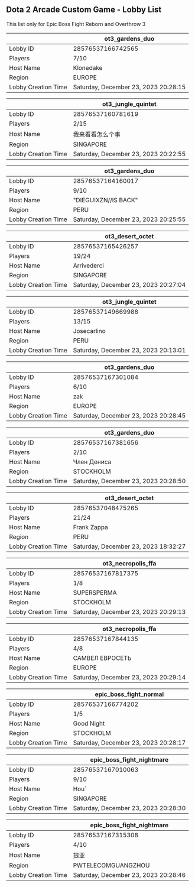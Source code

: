 ## Dota 2 Arcade Custom Game - Lobby List

This list only for Epic Boss Fight Reborn and Overthrow 3

|  | ot3_gardens_duo |
| ------ | ------ |
| Lobby ID | 28576537166742565 |
| Players | 7/10 |
| Host Name | Klonedake |
| Region | EUROPE |
| Lobby Creation Time | Saturday, December 23, 2023 20:28:15 |


|  | ot3_jungle_quintet |
| ------ | ------ |
| Lobby ID | 28576537160781619 |
| Players | 2/15 |
| Host Name | 我来看看怎么个事 |
| Region | SINGAPORE |
| Lobby Creation Time | Saturday, December 23, 2023 20:22:55 |


|  | ot3_gardens_duo |
| ------ | ------ |
| Lobby ID | 28576537164160017 |
| Players | 9/10 |
| Host Name | "DIEGUIXZN//IS BACK" |
| Region | PERU |
| Lobby Creation Time | Saturday, December 23, 2023 20:25:55 |


|  | ot3_desert_octet |
| ------ | ------ |
| Lobby ID | 28576537165426257 |
| Players | 19/24 |
| Host Name | Arrivederci |
| Region | SINGAPORE |
| Lobby Creation Time | Saturday, December 23, 2023 20:27:04 |


|  | ot3_jungle_quintet |
| ------ | ------ |
| Lobby ID | 28576537149669988 |
| Players | 13/15 |
| Host Name | Josecarlino |
| Region | PERU |
| Lobby Creation Time | Saturday, December 23, 2023 20:13:01 |


|  | ot3_gardens_duo |
| ------ | ------ |
| Lobby ID | 28576537167301084 |
| Players | 6/10 |
| Host Name | zak |
| Region | EUROPE |
| Lobby Creation Time | Saturday, December 23, 2023 20:28:45 |


|  | ot3_gardens_duo |
| ------ | ------ |
| Lobby ID | 28576537167381656 |
| Players | 2/10 |
| Host Name | Член Дениса |
| Region | STOCKHOLM |
| Lobby Creation Time | Saturday, December 23, 2023 20:28:50 |


|  | ot3_desert_octet |
| ------ | ------ |
| Lobby ID | 28576537048475265 |
| Players | 21/24 |
| Host Name | Frank Zappa |
| Region | PERU |
| Lobby Creation Time | Saturday, December 23, 2023 18:32:27 |


|  | ot3_necropolis_ffa |
| ------ | ------ |
| Lobby ID | 28576537167817375 |
| Players | 1/8 |
| Host Name | SUPERSPERMA |
| Region | STOCKHOLM |
| Lobby Creation Time | Saturday, December 23, 2023 20:29:13 |


|  | ot3_necropolis_ffa |
| ------ | ------ |
| Lobby ID | 28576537167844135 |
| Players | 4/8 |
| Host Name | САМВЕЛ ЕВРОСЕТЬ |
| Region | EUROPE |
| Lobby Creation Time | Saturday, December 23, 2023 20:29:14 |


|  | epic_boss_fight_normal |
| ------ | ------ |
| Lobby ID | 28576537166774202 |
| Players | 1/5 |
| Host Name | Good Night |
| Region | STOCKHOLM |
| Lobby Creation Time | Saturday, December 23, 2023 20:28:17 |


|  | epic_boss_fight_nightmare |
| ------ | ------ |
| Lobby ID | 28576537167010063 |
| Players | 9/10 |
| Host Name | Hou` |
| Region | SINGAPORE |
| Lobby Creation Time | Saturday, December 23, 2023 20:28:30 |


|  | epic_boss_fight_nightmare |
| ------ | ------ |
| Lobby ID | 28576537167315308 |
| Players | 4/10 |
| Host Name | 提亚 |
| Region | PWTELECOMGUANGZHOU |
| Lobby Creation Time | Saturday, December 23, 2023 20:28:46 |


